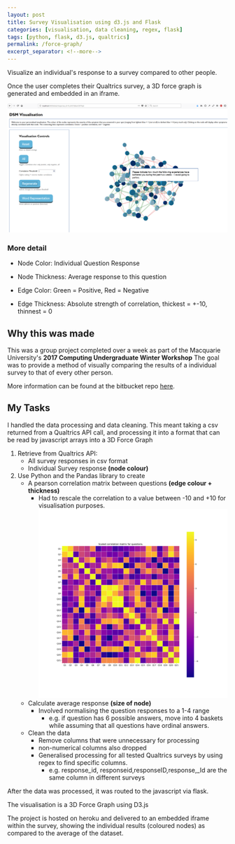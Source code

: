 ```yaml
---
layout: post
title: Survey Visualisation using d3.js and Flask
categories: [visualisation, data cleaning, regex, flask]
tags: [python, flask, d3.js, qualtrics]
permalink: /force-graph/
excerpt_separator: <!--more-->
---
```

Visualize an individual's response to a survey compared to other people.

Once the user completes their Qualtrics survey, a 3D force graph is generated and embedded in an iframe.

![visualisation demo](/images/d3-vis/d3-screen.png)

[^Fig. 1:]: Visualisation demo run locally with cursor hovering over a node
[^Node:]: Question
[^Edges:]: Correlation between questions.
<!--more-->

### More detail
- Node Color: Individual Question Response
- Node Thickness: Average response to this question

- Edge Color: Green = Positive, Red = Negative
- Edge Thickness: Absolute strength of correlation, thickest = +-10, thinnest = 0


## Why this was made
This was a group project completed over a week as part of the Macquarie University's **2017 Computing Undergraduate Winter Workshop**
The goal was to provide a method of visually comparing the results of a individual survey to that of every other person.

More information can be found at the bitbucket repo [here](https://bitbucket.org/altmattr/personalised-correlation/src/master/).


## My Tasks
I handled the data processing and data cleaning. 
This meant taking a csv returned from a Qualtrics API call, and processing it into a format that can be read by javascript arrays into a 3D Force Graph

1. Retrieve from Qualtrics API:
   - All survey responses in csv format
   - Individual Survey response **(node colour)**
2. Use Python and the Pandas library to create 
   - A pearson correlation matrix between questions **(edge colour + thickness)**
     - Had to rescale the correlation to a value between -10 and +10 for visualisation purposes.
		![Correlation matrix heatmap](/images/d3-vis/svm_conf.png)
		[^Fig. 2:]: Example pearson correlation heatmap for all demo questions. 
	 
   - Calculate average response **(size of node)**
     - Involved normalising the question responses to a 1-4 range
       - e.g. if question has 6 possible answers, move into 4 baskets while assuming that all questions have ordinal answers.
   - Clean the data
     - Remove columns that were unnecessary for processing
     - non-numerical columns also dropped  
     - Generalised processing for all tested Qualtrics surveys by using regex to find specific columns. 
		- e.g. response_id, responseid,responseID,response,_Id are the same column in different surveys

After the data was processed, it was routed to the javascript via flask.

The visualisation is a 3D Force Graph using D3.js

The project is hosted on heroku and delivered to an embedded iframe within the survey, showing the individual results (coloured nodes) as compared to the average of the dataset.

